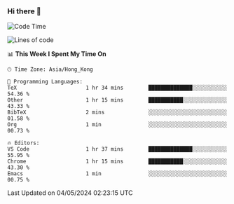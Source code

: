 ### Hi there 👋

<!--
**nicehiro/nicehiro** is a ✨ _special_ ✨ repository because its `README.md` (this file) appears on your GitHub profile.

Here are some ideas to get you started:

- 🔭 I’m currently working on ...
- 🌱 I’m currently learning ...
- 👯 I’m looking to collaborate on ...
- 🤔 I’m looking for help with ...
- 💬 Ask me about ...
- 📫 How to reach me: ...
- 😄 Pronouns: ...
- ⚡ Fun fact: ...
-->

<!--START_SECTION:waka-->
![Code Time](http://img.shields.io/badge/Code%20Time-321%20hrs%2037%20mins-blue)

![Lines of code](https://img.shields.io/badge/From%20Hello%20World%20I%27ve%20Written-2.7%20million%20lines%20of%20code-blue)

📊 **This Week I Spent My Time On** 

```text
🕑︎ Time Zone: Asia/Hong_Kong

💬 Programming Languages: 
TeX                      1 hr 34 mins        ██████████████░░░░░░░░░░░   54.36 % 
Other                    1 hr 15 mins        ███████████░░░░░░░░░░░░░░   43.33 % 
BibTeX                   2 mins              ░░░░░░░░░░░░░░░░░░░░░░░░░   01.58 % 
Org                      1 min               ░░░░░░░░░░░░░░░░░░░░░░░░░   00.73 % 

🔥 Editors: 
VS Code                  1 hr 37 mins        ██████████████░░░░░░░░░░░   55.95 % 
Chrome                   1 hr 15 mins        ███████████░░░░░░░░░░░░░░   43.30 % 
Emacs                    1 min               ░░░░░░░░░░░░░░░░░░░░░░░░░   00.75 % 
```


 Last Updated on 04/05/2024 02:23:15 UTC
<!--END_SECTION:waka-->

